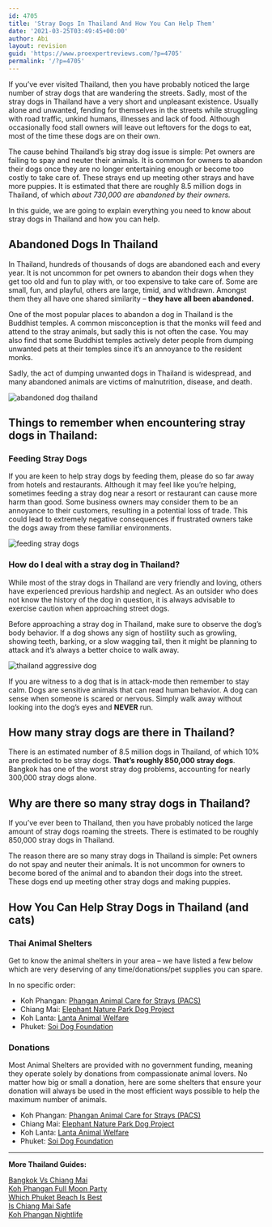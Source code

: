 ```yaml
---
id: 4705
title: 'Stray Dogs In Thailand And How You Can Help Them'
date: '2021-03-25T03:49:45+00:00'
author: Abi
layout: revision
guid: 'https://www.proexpertreviews.com/?p=4705'
permalink: '/?p=4705'
---
```


If you’ve ever visited Thailand, then you have probably noticed the large number of stray dogs that are wandering the streets. Sadly, most of the stray dogs in Thailand have a very short and unpleasant existence. Usually alone and unwanted, fending for themselves in the streets while struggling with road traffic, unkind humans, illnesses and lack of food. Although occasionally food stall owners will leave out leftovers for the dogs to eat, most of the time these dogs are on their own.

The cause behind Thailand’s big stray dog issue is simple: Pet owners are failing to spay and neuter their animals. It is common for owners to abandon their dogs once they are no longer entertaining enough or become too costly to take care of. These strays end up meeting other strays and have more puppies. It is estimated that there are roughly 8.5 million dogs in Thailand, of which *about 730,000 are abandoned by their owners.*

In this guide, we are going to explain everything you need to know about stray dogs in Thailand and how you can help.

## Abandoned Dogs In Thailand

In Thailand, hundreds of thousands of dogs are abandoned each and every year. It is not uncommon for pet owners to abandon their dogs when they get too old and fun to play with, or too expensive to take care of. Some are small, fun, and playful, others are large, timid, and withdrawn. Amongst them they all have one shared similarity – **they have all been abandoned.**

One of the most popular places to abandon a dog in Thailand is the Buddhist temples. A common misconception is that the monks will feed and attend to the stray animals, but sadly this is not often the case. You may also find that some Buddhist temples actively deter people from dumping unwanted pets at their temples since it’s an annoyance to the resident monks.

Sadly, the act of dumping unwanted dogs in Thailand is widespread, and many abandoned animals are victims of malnutrition, disease, and death.

![abandoned dog thailand](https://dev.journeyingtheglobe.com/wp-content/uploads/2021/03/maxresdefault-300x169-3.jpg)

## Things to remember when encountering stray dogs in Thailand:

### Feeding Stray Dogs<span class="Apple-converted-space"> </span>

If you are keen to help stray dogs by feeding them, please do so far away from hotels and restaurants. Although it may feel like you’re helping, sometimes feeding a stray dog near a resort or restaurant can cause more harm than good. Some business owners may consider them to be an annoyance to their customers, resulting in a potential loss of trade. This could lead to extremely negative consequences if frustrated owners take the dogs away from these familiar environments.

![feeding stray dogs](https://dev.journeyingtheglobe.com/wp-content/uploads/2021/03/VIER-PFOTEN_2016-12-10_116-1927x1333-1920x1328-300x208-1.jpg)

### How do I deal with a stray dog in Thailand?

While most of the stray dogs in Thailand are very friendly and loving, others have experienced previous hardship and neglect. As an outsider who does not know the history of the dog in question, it is always advisable to exercise caution when approaching street dogs.

Before approaching a stray dog in Thailand, make sure to observe the dog’s body behavior. If a dog shows any sign of hostility such as growling, showing teeth, barking, or a slow wagging tail, then it might be planning to attack and it’s always a better choice to walk away.

![thailand aggressive dog](https://dev.journeyingtheglobe.com/wp-content/uploads/2021/03/When-dogs-attack-300x160-1.jpg)

If you are witness to a dog that is in attack-mode then remember to stay calm. Dogs are sensitive animals that can read human behavior. A dog can sense when someone is scared or nervous. Simply walk away without looking into the dog’s eyes and **NEVER** run.

## How many stray dogs are there in Thailand?

There is an estimated number of 8.5 million dogs in Thailand, of which 10% are predicted to be stray dogs. **That’s roughly 850,000 stray dogs**. Bangkok has one of the worst stray dog problems, accounting for nearly 300,000 stray dogs alone.

## Why are there so many stray dogs in Thailand?

If you’ve ever been to Thailand, then you have probably noticed the large amount of stray dogs roaming the streets. There is estimated to be roughly 850,000 stray dogs in Thailand.

The reason there are so many stray dogs in Thailand is simple: Pet owners do not spay and neuter their animals. It is not uncommon for owners to become bored of the animal and to abandon their dogs into the street. These dogs end up meeting other stray dogs and making puppies.

## How You Can Help Stray Dogs in Thailand (and cats)

### Thai Animal Shelters

Get to know the animal shelters in your area – we have listed a few below which are very deserving of any time/donations/pet supplies you can spare.<span class="Apple-converted-space"> </span>

In no specific order:

- Koh Phangan: [Phangan Animal Care for Strays (PACS)](http://www.pacsthailand.com/)<span class="Apple-converted-space"> </span>
- Chiang Mai: [Elephant Nature Park Dog Project](https://www.elephantnaturepark.org/)
- Koh Lanta: [Lanta Animal Welfare](http://www.lantaanimalwelfare.com/)
- Phuket: [Soi Dog Foundation](https://www.soidog.org/)<span class="Apple-converted-space"> </span>

### Donations

Most Animal Shelters are provided with no government funding, meaning they operate solely by donations from compassionate animal lovers. No matter how big or small a donation, here are some shelters that ensure your donation will always be used in the most efficient ways possible to help the maximum number of animals.

- Koh Phangan: [Phangan Animal Care for Strays (PACS)](https://www.pacsthailand.com/support-pacs)
- Chiang Mai: [Elephant Nature Park Dog Project](http://www.saveelephant.org/donate/)
- Koh Lanta: [Lanta Animal Welfare](http://www.lantaanimalwelfare.com/donate/)
- Phuket: [Soi Dog Foundation](https://www.soidog.org/content/make-donation)

- - - - - -

**More Thailand Guides:**

[Bangkok Vs Chiang Mai](https://dev.journeyingtheglobe.com/bangkok-vs-chiang-mai/)  
[Koh Phangan Full Moon Party](https://dev.journeyingtheglobe.com/koh-phangan-full-moon-party/)  
[Which Phuket Beach Is Best](https://dev.journeyingtheglobe.com/which-phuket-beach-is-best/)  
[Is Chiang Mai Safe](https://dev.journeyingtheglobe.com/is-chiang-mai-safe/)  
[Koh Phangan Nightlife](https://dev.journeyingtheglobe.com/koh-phangan-nightlife/)